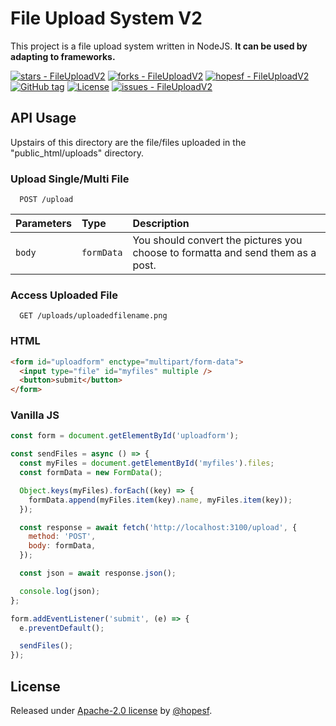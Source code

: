 # File Upload System V2

This project is a file upload system written in NodeJS.
**It can be used by adapting to frameworks.**

<div align="left">

[![stars - FileUploadV2](https://img.shields.io/github/stars/hopesf/FileUploadV2?style=social)](https://img.shields.io/github/stars/hopesf/FileUploadV2)
[![forks - FileUploadV2](https://img.shields.io/github/forks/hopesf/FileUploadV2?style=social)](https://img.shields.io/github/forks/hopesf/FileUploadV2)
[![hopesf - FileUploadV2](https://img.shields.io/static/v1?label=hopesf&message=FileUploadV2&color=blue&logo=github)](https://github.com/hopesf/FileUploadV2 'Go to GitHub repo')
[![GitHub tag](https://img.shields.io/github/tag/hopesf/FileUploadV2?include_prereleases=&sort=semver)](https://github.com/hopesf/FileUploadV2/releases/)
[![License](https://img.shields.io/badge/License-Apache--2.0_license-blue)](https://img.shields.io/github/license/hopesf/FileUploadV2)
[![issues - FileUploadV2](https://img.shields.io/github/issues/hopesf/FileUploadV2)](https://github.com/hopesf/FileUploadV2/issues)


</div>

## API Usage

Upstairs of this directory are the file/files uploaded in the "public_html/uploads" directory.

### Upload Single/Multi File

```url
  POST /upload
```

| Parameters | Type       | Description                                                                     |
| :--------- | :--------- | :------------------------------------------------------------------------------ |
| `body`     | `formData` | You should convert the pictures you choose to formatta and send them as a post. |

### Access Uploaded File

```url
  GET /uploads/uploadedfilename.png
```

### HTML

```html
<form id="uploadform" enctype="multipart/form-data">
  <input type="file" id="myfiles" multiple />
  <button>submit</button>
</form>
```

### Vanilla JS

```js
const form = document.getElementById('uploadform');

const sendFiles = async () => {
  const myFiles = document.getElementById('myfiles').files;
  const formData = new FormData();

  Object.keys(myFiles).forEach((key) => {
    formData.append(myFiles.item(key).name, myFiles.item(key));
  });

  const response = await fetch('http://localhost:3100/upload', {
    method: 'POST',
    body: formData,
  });

  const json = await response.json();

  console.log(json);
};

form.addEventListener('submit', (e) => {
  e.preventDefault();

  sendFiles();
});
```

## License

Released under [Apache-2.0 license](/LICENSE) by [@hopesf](https://github.com/hopesf).

